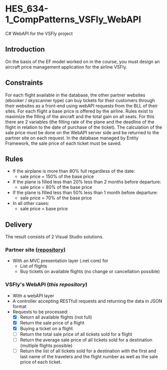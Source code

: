 # HES_634-1_CompPatterns_VSFly_WebAPI
C# WebAPI for the VSFly project

## Introduction
On the basis of the EF model worked on in the course, you must design an aircraft price management application for the airline VSFly.

## Constraints
For each flight available in the database, the other partner websites (ebooker / skyscanner type) can buy tickets for their customers through their websites as a front-end using webAPI requests from the BLL of their sites.
For each flight a base price is offered by the airline. Rules exist to maximize the filling of the aircraft and the total gain on all seats. For this there are 2 variables (the filling rate of the plane and the deadline of the flight in relation to the date of purchase of the ticket). The calculation of the sale price must be done on the WebAPI server side and be returned to the partner site on each request. In the database managed by Entity Framework, the sale price of each ticket must be saved.

## Rules
- If the airplane is more than 80% full regardless of the date:
  - sale price = 150% of the base price
- If the plane is filled less than 20% less than 2 months before departure:
  - sale price = 80% of the base price
- If the plane is filled less than 50% less than 1 month before departure:
  - sale price = 70% of the base price
- In all other cases:
  - sale price = base price

## Delivery
The result consists of 2 Visual Studio solutions.
### Partner site ([repository](https://github.com/Khrid/HES_634-1_CompPatterns_VSFly_Client))
-	With an MVC presentation layer (.net core) for
    -	List of flights
    -	Buy tickets on available flights (no change or cancellation possible)

### VSFly's WebAPI (*this repository*)
-	With a webAPI layer
  -	A controller accepting RESTfull requests and returning the data in JSON format
  - Requests to be processed:
      - [x] Return all available flights (not full)
      - [x] Return the sale price of a flight
      - [x] Buying a ticket on a flight
      - [ ] Return the total sale price of all tickets sold for a flight
      - [ ] Return the average sale price of all tickets sold for a destination (multiple flights possible)
      - [ ] Return the list of all tickets sold for a destination with the first and last name of the travelers and the flight number as well as the sale price of each ticket.
